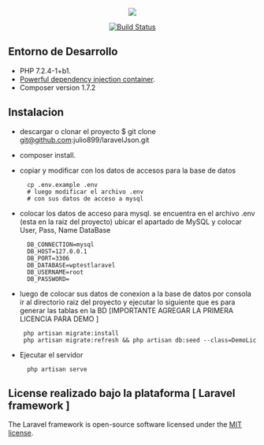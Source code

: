 <p align="center"><img src="https://laravel.com/assets/img/components/logo-laravel.svg"></p>

<p align="center">
<a href="https://travis-ci.org/laravel/framework"><img src="https://travis-ci.org/laravel/framework.svg" alt="Build Status"></a>
</p>

## Entorno de Desarrollo

- PHP 7.2.4-1+b1.
- [Powerful dependency injection container](https://laravel.com/docs/container).
- Composer version 1.7.2


## Instalacion
- descargar o clonar el proyecto 
    $ git clone git@github.com:julio899/laravelJson.git
- composer install.
- copiar y modificar con los datos de accesos para la base de datos

        cp .env.example .env
        # luego modificar el archivo .env
        # con sus datos de acceso a mysql
        
- colocar los datos de acceso para mysql.
    se encuentra en el archivo .env (esta en la raiz del proyecto)
    ubicar el apartado de MySQL y colocar  User, Pass, Name DataBase  
    
        DB_CONNECTION=mysql
        DB_HOST=127.0.0.1
        DB_PORT=3306
        DB_DATABASE=wptestlaravel
        DB_USERNAME=root
        DB_PASSWORD=
 - luego de colocar sus datos de conexion a la base de datos
   por consola ir al directorio raiz del proyecto y ejecutar lo siguiente
   que es para generar las tablas en la BD
   [IMPORTANTE AGREGAR LA PRIMERA LICENCIA PARA DEMO ]
        
        php artisan migrate:install
        php artisan migrate:refresh && php artisan db:seed --class=DemoLic


- Ejecutar el servidor

        php artisan serve

## License realizado bajo la plataforma [ Laravel framework ] 

The Laravel framework is open-source software licensed under the [MIT license](https://opensource.org/licenses/MIT).
